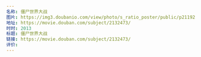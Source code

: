 ```yaml
---
名称: 僵尸世界大战
图片: https://img3.doubanio.com/view/photo/s_ratio_poster/public/p2119276553.webp
地址: https://movie.douban.com/subject/2132473/
时时: 2013
标题: 僵尸世界大战
链接: https://movie.douban.com/subject/2132473/
评价:
---
```


